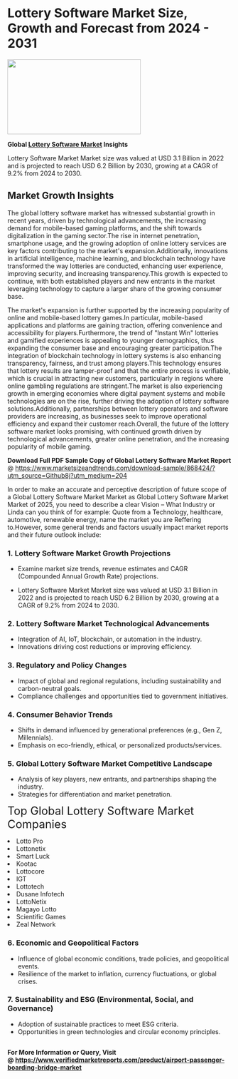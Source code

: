 <H1>Lottery Software Market Size, Growth and Forecast from 2024 - 2031</H1><img class="aligncenter size-medium wp-image-584254" src="https://thirdeyenews.in/wp-content/uploads/2024/09/Global-Market-Research-300x168.jpeg" alt="" width="300" height="168" /><p><strong>Global&nbsp;<a href="https://www.marketsizeandtrends.com/download-sample/868424/?utm_source=Github8j?utm_medium=204">Lottery Software Market</a> Insights</strong></p><p>Lottery Software Market Market size was valued at USD 3.1 Billion in 2022 and is projected to reach USD 6.2 Billion by 2030, growing at a CAGR of 9.2% from 2024 to 2030.</p><p><h2>Market Growth Insights</h2> <p>The global lottery software market has witnessed substantial growth in recent years, driven by technological advancements, the increasing demand for mobile-based gaming platforms, and the shift towards digitalization in the gaming sector.The rise in internet penetration, smartphone usage, and the growing adoption of online lottery services are key factors contributing to the market's expansion.Additionally, innovations in artificial intelligence, machine learning, and blockchain technology have transformed the way lotteries are conducted, enhancing user experience, improving security, and increasing transparency.This growth is expected to continue, with both established players and new entrants in the market leveraging technology to capture a larger share of the growing consumer base.</p> <p>The market's expansion is further supported by the increasing popularity of online and mobile-based lottery games.In particular, mobile-based applications and platforms are gaining traction, offering convenience and accessibility for players.Furthermore, the trend of "Instant Win" lotteries and gamified experiences is appealing to younger demographics, thus expanding the consumer base and encouraging greater participation.The integration of blockchain technology in lottery systems is also enhancing transparency, fairness, and trust among players.This technology ensures that lottery results are tamper-proof and that the entire process is verifiable, which is crucial in attracting new customers, particularly in regions where online gambling regulations are stringent.The market is also experiencing growth in emerging economies where digital payment systems and mobile technologies are on the rise, further driving the adoption of lottery software solutions.Additionally, partnerships between lottery operators and software providers are increasing, as businesses seek to improve operational efficiency and expand their customer reach.Overall, the future of the lottery software market looks promising, with continued growth driven by technological advancements, greater online penetration, and the increasing popularity of mobile gaming.</p> <p><span class=""><strong>Download Full PDF Sample Copy of Global Lottery Software Market Report</strong> @ <a href="https://www.marketsizeandtrends.com/download-sample/868424/?utm_source=Github8j?utm_medium=204" target="_blank">https://www.marketsizeandtrends.com/download-sample/868424/?utm_source=Github8j?utm_medium=204</a></span></p><p>In order to make an accurate and perceptive description of future scope of a Global&nbsp;Lottery Software Market Market as Global&nbsp;Lottery Software Market Market of 2025, you need to describe a clear Vision &ndash; What Industry or Linda can you think of for example: Quote from a Technology, healthcare, automotive, renewable energy, name the market you are Reffering to.However, some general trends and factors usually impact market reports and their future outlook include:</p><h3>1.&nbsp;<strong>Lottery Software Market Growth Projections</strong></h3><ul><li>Examine market size trends, revenue estimates and CAGR (Compounded Annual Growth Rate) projections.</li><li><p>Lottery Software Market Market size was valued at USD 3.1 Billion in 2022 and is projected to reach USD 6.2 Billion by 2030, growing at a CAGR of 9.2% from 2024 to 2030.</p></li></ul><h3>2.&nbsp;<strong>Lottery Software Market Technological Advancements</strong></h3><ul><li>Integration of AI, IoT, blockchain, or automation in the industry.</li><li>Innovations driving cost reductions or improving efficiency.</li></ul><h3>3.&nbsp;<strong>Regulatory and Policy Changes</strong></h3><ul><li>Impact of global and regional regulations, including sustainability and carbon-neutral goals.</li><li>Compliance challenges and opportunities tied to government initiatives.</li></ul><h3>4.&nbsp;<strong>Consumer Behavior Trends</strong></h3><ul><li>Shifts in demand influenced by generational preferences (e.g., Gen Z, Millennials).</li><li>Emphasis on eco-friendly, ethical, or personalized products/services.</li></ul><h3>5.&nbsp;<strong>Global Lottery Software Market Competitive Landscape</strong></h3><ul><li>Analysis of key players, new entrants, and partnerships shaping the industry.</li><li>Strategies for differentiation and market penetration.</li></ul><p data-pm-slice="1 1 []"><span style="color: inherit; font-family: inherit; font-size: 25px;">Top Global Lottery Software Market Companies</span></p><div class="" data-test-id=""><p><li>Lotto Pro</li><li> Lottonetix</li><li> Smart Luck</li><li> Kootac</li><li> Lottocore</li><li> IGT</li><li> Lottotech</li><li> Dusane Infotech</li><li> LottoNetix</li><li> Magayo Lotto</li><li> Scientific Games</li><li> Zeal Network</li></p></div><h3>6.&nbsp;<strong>Economic and Geopolitical Factors</strong></h3><ul><li>Influence of global economic conditions, trade policies, and geopolitical events.</li><li>Resilience of the market to inflation, currency fluctuations, or global crises.</li></ul><h3>7.&nbsp;<strong>Sustainability and ESG (Environmental, Social, and Governance)</strong></h3><ul><li>Adoption of sustainable practices to meet ESG criteria.</li><li>Opportunities in green technologies and circular economy principles.</li></ul><h2><strong style="font-size: 14px;">For More Information or Query, Visit @&nbsp;</strong><a style="background-color: #ffffff; font-size: 14px;" href="https://www.marketsizeandtrends.com/report/lottery-software-market/" target="_blank">https://www.verifiedmarketreports.com/product/airport-passenger-boarding-bridge-market</a></h2>